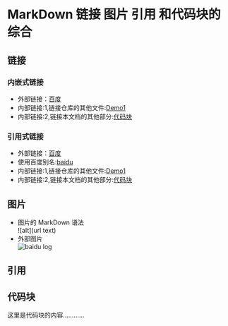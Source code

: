 # MarkDown 链接 图片 引用 和代码块的综合

## 链接
### 内嵌式链接
- 外部链接：[百度](http://www.baidu.com)  
- 内部链接:1,链接仓库的其他文件:[Demo1](Demo1.md)
- 内部链接:2,链接本文档的其他部分:[代码块](Demo4.md#代码块)

### 引用式链接

- 外部链接：[百度]  
- 使用百度别名:[baidu]
- 内部链接:1,链接仓库的其他文件:[Demo1]
- 内部链接:2,链接本文档的其他部分:[代码块]


## 图片

- 图片的 MarkDown 语法  
    ![alt](url text)  
- 外部图片  
![baidu log](https://www.baidu.com/img/bd_logo1.png "百度LOGO")  
## 引用

## 代码块

这里是代码块的内容…………

<!--- 下面是本文档中用到的链接 -->
[百度]:http://www.baidu.com
[baidu]:http://www.baidu.com
[Demo1]:Demo1.md
[代码块]:Demo4.md#代码块

